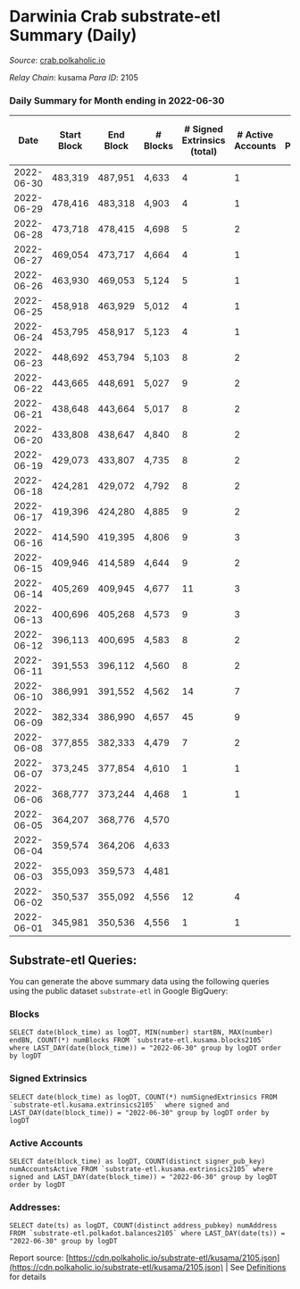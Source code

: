 # Darwinia Crab substrate-etl Summary (Daily)

_Source_: [crab.polkaholic.io](https://crab.polkaholic.io)

*Relay Chain*: kusama
*Para ID*: 2105



### Daily Summary for Month ending in 2022-06-30


| Date | Start Block | End Block | # Blocks | # Signed Extrinsics (total) | # Active Accounts | # Passive | # New | # Addresses with Balances | # Events | # Transfers | # XCM Transfers In | # XCM Transfers Out |
| ---- | ----------- | --------- | -------- | --------------------------- | ----------------- | --------- | ----- | ------------------------- | -------- | ----------- | ------------------ | ------------------- |
| 2022-06-30 | 483,319 | 487,951 | 4,633  | 4 | 1 |  |  | 26 | 9,281 |   |   |   |
| 2022-06-29 | 478,416 | 483,318 | 4,903  | 4 | 1 |  |  | 26 | 9,821 |   |   |   |
| 2022-06-28 | 473,718 | 478,415 | 4,698  | 5 | 2 |  |  | 26 | 9,480 | 60 (-) | 1 ($0.02) | 1 ($0.02) |
| 2022-06-27 | 469,054 | 473,717 | 4,664  | 4 | 1 |  |  | 26 | 9,343 |   |   |   |
| 2022-06-26 | 463,930 | 469,053 | 5,124  | 5 | 1 |  |  | 26 | 10,332 | 66 ($0.07) |   |   |
| 2022-06-25 | 458,918 | 463,929 | 5,012  | 4 | 1 |  |  | 26 | 10,039 |   |   |   |
| 2022-06-24 | 453,795 | 458,917 | 5,123  | 4 | 1 |  |  | 26 | 10,260 |   |   |   |
| 2022-06-23 | 448,692 | 453,794 | 5,103  | 8 | 2 |  |  | 26 | 10,497 | 264 ($0.27) |   |   |
| 2022-06-22 | 443,665 | 448,691 | 5,027  | 9 | 2 |  |  | 26 | 10,350 | 266 ($0.33) |   |   |
| 2022-06-21 | 438,648 | 443,664 | 5,017  | 8 | 2 |  |  | 26 | 10,325 | 264 ($0.26) |   |   |
| 2022-06-20 | 433,808 | 438,647 | 4,840  | 8 | 2 |  |  | 26 | 9,970 | 264 ($0.27) |   |   |
| 2022-06-19 | 429,073 | 433,807 | 4,735  | 8 | 2 |  |  | 26 | 9,761 | 264 ($0.27) |   |   |
| 2022-06-18 | 424,281 | 429,072 | 4,792  | 8 | 2 |  |  | 26 | 9,875 | 264 ($0.28) |   |   |
| 2022-06-17 | 419,396 | 424,280 | 4,885  | 9 | 2 |  |  | 26 | 10,066 | 266 ($0.35) |   |   |
| 2022-06-16 | 414,590 | 419,395 | 4,806  | 9 | 3 |  |  | 26 | 9,972 | 324 ($0.28) | 1 ($0.001) | 1 ($0.002) |
| 2022-06-15 | 409,946 | 414,589 | 4,644  | 9 | 2 |  |  | 26 | 9,584 | 266 ($0.35) |   |   |
| 2022-06-14 | 405,269 | 409,945 | 4,677  | 11 | 3 |  |  | 26 | 9,742 | 333 ($0.34) | 4 ($0.03) | 2 ($0.02) |
| 2022-06-13 | 400,696 | 405,268 | 4,573  | 9 | 3 |  |  | 26 | 9,507 | 324 ($0.30) | 1 ($0.003) | 1 ($0.003) |
| 2022-06-12 | 396,113 | 400,695 | 4,583  | 8 | 2 |  |  | 26 | 9,456 | 264 ($0.33) |   |   |
| 2022-06-11 | 391,553 | 396,112 | 4,560  | 8 | 2 |  |  | 26 | 9,411 | 264 ($0.30) |   |   |
| 2022-06-10 | 386,991 | 391,552 | 4,562  | 14 | 7 |  |  | 26 | 9,715 | 524 ($10.43) | 1 ($0.001) | 1 (-) |
| 2022-06-09 | 382,334 | 386,990 | 4,657  | 45 | 9 |  |  | 22 | 10,572 | 1,028 ($7.96) | 1 ($0.003) | 8 ($0.02) |
| 2022-06-08 | 377,855 | 382,333 | 4,479  | 7 | 2 |  |  | 17 | 9,417 | 385 ($0.02) | 8 ($0.14) | 6 ($0.13) |
| 2022-06-07 | 373,245 | 377,854 | 4,610  | 1 | 1 |  |  | 16 | 9,289 | 60 ($0.001) |   | 1 ($0.005) |
| 2022-06-06 | 368,777 | 373,244 | 4,468  | 1 | 1 |  |  | 16 | 9,006 | 60 ($0.001) |   | 1 ($0.004) |
| 2022-06-05 | 364,207 | 368,776 | 4,570  |  |  |  |  | 16 | 9,142 |   |   |   |
| 2022-06-04 | 359,574 | 364,206 | 4,633  |  |  |  |  | 16 | 9,269 |   |   |   |
| 2022-06-03 | 355,093 | 359,573 | 4,481  |  |  |  |  | 16 | 8,964 |   |   |   |
| 2022-06-02 | 350,537 | 355,092 | 4,556  | 12 | 4 |  |  | 16 | 9,690 | 465 ($51.86) | 5 ($0.88) | 7 ($1.73) |
| 2022-06-01 | 345,981 | 350,536 | 4,556  | 1 | 1 |  |  | 11 | 9,124 |   |   |   |

## Substrate-etl Queries:
You can generate the above summary data using the following queries using the public dataset `substrate-etl` in Google BigQuery:


### Blocks
```
SELECT date(block_time) as logDT, MIN(number) startBN, MAX(number) endBN, COUNT(*) numBlocks FROM `substrate-etl.kusama.blocks2105`  where LAST_DAY(date(block_time)) = "2022-06-30" group by logDT order by logDT
```


### Signed Extrinsics
```
SELECT date(block_time) as logDT, COUNT(*) numSignedExtrinsics FROM `substrate-etl.kusama.extrinsics2105`  where signed and LAST_DAY(date(block_time)) = "2022-06-30" group by logDT order by logDT
```


### Active Accounts
```
SELECT date(block_time) as logDT, COUNT(distinct signer_pub_key) numAccountsActive FROM `substrate-etl.kusama.extrinsics2105` where signed and LAST_DAY(date(block_time)) = "2022-06-30" group by logDT order by logDT
```


### Addresses:
```
SELECT date(ts) as logDT, COUNT(distinct address_pubkey) numAddress FROM `substrate-etl.polkadot.balances2105` where LAST_DAY(date(ts)) = "2022-06-30" group by logDT
```



Report source: [https://cdn.polkaholic.io/substrate-etl/kusama/2105.json](https://cdn.polkaholic.io/substrate-etl/kusama/2105.json) | See [Definitions](/DEFINITIONS.md) for details
